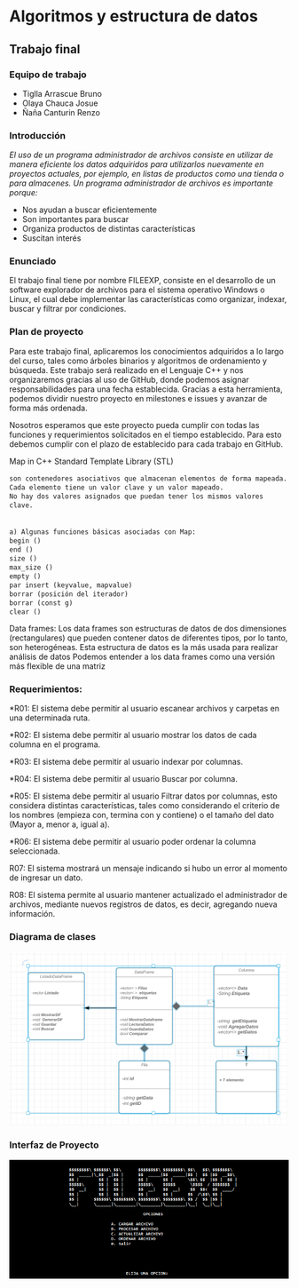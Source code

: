 Algoritmos y estructura de datos
===============================
Trabajo final
-------------
### Equipo de trabajo
* Tiglla Arrascue Bruno
* Olaya Chauca Josue
* Ñaña Canturin Renzo

### Introducción

<em> El uso de un programa administrador de archivos consiste en utilizar de manera eficiente los datos adquiridos para utilizarlos nuevamente en proyectos actuales, por ejemplo, en listas de productos como una tienda o para almacenes. Un programa administrador de archivos es importante porque:
</em>

<ul>
	<li>Nos ayudan a buscar eficientemente</li>
	<li>Son importantes para buscar</li>
	<li>Organiza productos de distintas características</li>
	<li>Suscitan interés</li>
</ul>



### Enunciado
El trabajo final tiene por nombre FILEEXP, consiste en el desarrollo de un software explorador de archivos para el sistema operativo Windows o Linux, el cual debe implementar las características como organizar, indexar, buscar y filtrar por condiciones.
### Plan de proyecto
Para este trabajo final, aplicaremos los conocimientos adquiridos a lo largo del curso, tales como árboles binarios y algoritmos de ordenamiento y búsqueda. Este trabajo será realizado en el Lenguaje C++ y nos organizaremos gracias al uso de GitHub, donde podemos asignar responsabilidades para una fecha establecida. Gracias a esta herramienta, podemos dividir nuestro proyecto en milestones e issues y avanzar de forma más ordenada.

Nosotros esperamos que este proyecto pueda cumplir con todas las funciones y requerimientos solicitados en el tiempo establecido. Para esto debemos cumplir con el plazo de establecido para cada trabajo en GitHub.

Map in C++ Standard Template Library (STL)

	son contenedores asociativos que almacenan elementos de forma mapeada. 
	Cada elemento tiene un valor clave y un valor mapeado. 
	No hay dos valores asignados que puedan tener los mismos valores clave.


	a) Algunas funciones básicas asociadas con Map:
	begin ()
	end ()
	size ()
	max_size ()
	empty ()
	par insert (keyvalue, mapvalue)
	borrar (posición del iterador) 
	borrar (const g)
	clear ()


Data frames:
Los data frames son estructuras de datos de dos dimensiones (rectangulares)
que pueden contener datos de diferentes tipos, por lo tanto, son heterogéneas. 
Esta estructura de datos es la más usada para realizar análisis de datos
Podemos entender a los data frames como una versión más flexible de una matriz 



### Requerimientos:
*R01: El sistema debe permitir al usuario escanear archivos y carpetas en una determinada ruta.

*R02: El sistema debe permitir al usuario mostrar los datos de cada columna en el programa.

*R03: El sistema debe permitir al usuario indexar por columnas.

*R04: El sistema debe permitir al usuario Buscar por columna.

*R05: El sistema debe permitir al usuario Filtrar datos por columnas, esto considera distintas características, tales como considerando el criterio de los nombres (empieza con, termina con y contiene) o el tamaño del dato (Mayor a, menor a, igual a).

*R06: El sistema debe permitir al usuario poder ordenar la columna seleccionada.

R07: El sistema mostrará un mensaje indicando si hubo un error al momento de ingresar un dato.

R08: El sistema permite al usuario mantener actualizado el administrador de archivos, mediante nuevos registros de datos, es decir, agregando nueva información.

### Diagrama de clases
![Texto alternativo](Diagrama.png)


### Interfaz de Proyecto
![Texto alternativo](menu.png)
